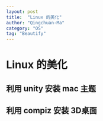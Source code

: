 ```yaml
---
layout: post
title:  "Linux 的美化"
author: "Qingchuan-Ma"
category: "OS"
tag: "Beautify"
---
```


# Linux 的美化

## 利用 unity 安装 mac 主题




## 利用 compiz 安装 3D桌面
